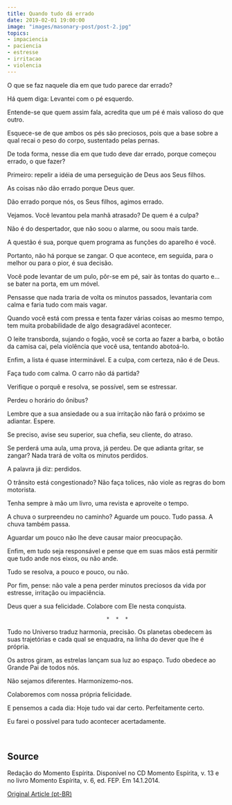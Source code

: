 ```yaml
---
title: Quando tudo dá errado
date: 2019-02-01 19:00:00
image: "images/masonary-post/post-2.jpg"
topics: 
- impaciencia
- paciencia
- estresse
- irritacao
- violencia
---
```


O que se faz naquele dia em que tudo parece dar errado?

Há quem diga: Levantei com o pé esquerdo.

Entende-se que quem assim fala, acredita que um pé é mais valioso do que outro.

Esquece-se de que ambos os pés são preciosos, pois que a base sobre a qual
recai o peso do corpo, sustentado pelas pernas.

De toda forma, nesse dia em que tudo deve dar errado, porque começou errado, o
que fazer?

Primeiro: repelir a idéia de uma perseguição de Deus aos Seus filhos.

As coisas não dão errado porque Deus quer.

Dão errado porque nós, os Seus filhos, agimos errado.

Vejamos. Você levantou pela manhã atrasado? De quem é a culpa?

Não é do despertador, que não soou o alarme, ou soou mais tarde.

A questão é sua, porque quem programa as funções do aparelho é você.

Portanto, não há porque se zangar. O que acontece, em seguida, para o melhor ou
para o pior, é sua decisão.

Você pode levantar de um pulo, pôr-se em pé, sair às tontas do quarto e... se
bater na porta, em um móvel.

Pensasse que nada traria de volta os minutos passados, levantaria com calma e
faria tudo com mais vagar.

Quando você está com pressa e tenta fazer várias coisas ao mesmo tempo, tem
muita probabilidade de algo desagradável acontecer.

O leite transborda, sujando o fogão, você se corta ao fazer a barba, o botão da
camisa cai, pela violência que você usa, tentando abotoá-lo.

Enfim, a lista é quase interminável. E a culpa, com certeza, não é de Deus.

Faça tudo com calma. O carro não dá partida?

Verifique o porquê e resolva, se possível, sem se estressar.

Perdeu o horário do ônibus?

Lembre que a sua ansiedade ou a sua irritação não fará o próximo se adiantar.
Espere.

Se preciso, avise seu superior, sua chefia, seu cliente, do atraso.

Se perderá uma aula, uma prova, já perdeu. De que adianta gritar, se zangar?
Nada trará de volta os minutos perdidos.

A palavra já diz: perdidos.

O trânsito está congestionado? Não faça tolices, não viole as regras do bom
motorista.

Tenha sempre à mão um livro, uma revista e aproveite o tempo.

A chuva o surpreendeu no caminho? Aguarde um pouco. Tudo passa. A chuva também
passa.

Aguardar um pouco não lhe deve causar maior preocupação.

Enfim, em tudo seja responsável e pense que em suas mãos está permitir que tudo
ande nos eixos, ou não ande.

Tudo se resolva, a pouco e pouco, ou não.

Por fim, pense: não vale a pena perder minutos preciosos da vida por estresse,
irritação ou impaciência.

Deus quer a sua felicidade. Colabore com Ele nesta conquista.

                                    *  *  *

Tudo no Universo traduz harmonia, precisão. Os planetas obedecem às suas
trajetórias e cada qual se enquadra, na linha do dever que lhe é própria.

Os astros giram, as estrelas lançam sua luz ao espaço. Tudo obedece ao Grande
Pai de todos nós.

Não sejamos diferentes. Harmonizemo-nos.

Colaboremos com nossa própria felicidade.

E pensemos a cada dia: Hoje tudo vai dar certo. Perfeitamente certo.

Eu farei o possível para tudo acontecer acertadamente.

 

## Source
Redação do Momento Espírita.
Disponível no CD Momento Espírita, v. 13 e no
livro Momento Espírita, v. 6, ed. FEP.
Em 14.1.2014.


[Original Article (pt-BR)](http://momento.com.br/pt/ler_texto.php?id=1537)
